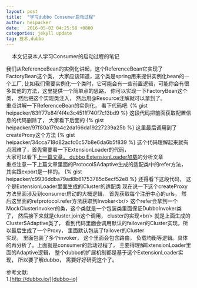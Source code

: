 ```yaml
---
layout: post
title:  "学习dubbo Consumer启动过程"
author: heipacker
date:   2016-05-02 04:25:58 +0800
categories: jekyll update
tag: 技术,dubbo
---
```

&nbsp;&nbsp;&nbsp;&nbsp;本文记录本人学习Consumer的启动过程的笔记


我们从ReferenceBean的实例化讲起，这个ReferenceBean它实现了FactoryBean这个类，
大家应该知道，这个类是spring用来提供实例化bean的一个工厂, 比如我们需要实例化一个类时，它可能会有一些前置逻辑，可能你会有很多其他的方法，这里提供一个简单点的思路， 你可以实现一下FactoryBean这个类， 然后把这个实现类注入， 然后用@Resource注解就可以拿到了。<br/>
重点讲解一下ReferenceBean的实例化， 看下代码吧:
{% gist heipacker/83ff77e84f4f4e3c451ff740f7c13bd9 %}
这段代码把前面获取配置信息的代码删除了， 大家看下后面的
{% gist heipacker/97f80a179a4c2da166da19227239a25b %}
这里最后调用到了createProxy这个方法
{% gist heipacker/34cca718d82acfc0c57b8e6da6b5f839 %}
这个代码理解起来就有点困难了，首先需要看一下ExtensionLoader的代码，<br/> 
大家可以看下[上一篇文章， dubbo ExtensionLoader加载][learn-dubbo-extension]的分析文章<br/>
重点注意一下上篇文章里面的Protocol$Adaptive生成的适配类中的refer方法， 其实跟export是一样的。
{% gist heipacker/c9936ddba79ad8b61753785c6ecf52e8 %}
还得看下这段代码， 这个是ExtensionLoader里面生成的Cluster的适配类
现在说一下这个createProxy方法里面涉及到consumer启动的大概逻辑， 首先获取每个注册中心的urls， 然后这里面的refprotocol.refer方法获取到Invoker<br/>
这个refer会拿到一个MockClusterInvoker的类，这个类就是一个包装类里面保证DubboInvoker类了， 然后接下来就是cluster.join这个调用， cluster的实现<br/>
就是上面生成的Cluster$Adaptive类了， 看到代码里面会调用默认的failover的Cluster实现，所以最后生成了一个Proxy， 里面默认包装了failover的Cluster<br/>
实现， 里面包装了多个invoker， 这个里面会包含路由， 负载均衡等逻辑。具体的再分析了。上面就是consumer的启动过程了， 主要得理解ExtensionLoader里面的Adaptive逻辑， 整个dubbo的扩展机制都是基于这个ExtensionLoader实现， 所以要了解dubbo， 需要好好研究这个了。


参考文献:<br/>
1.[http://dubbo.io/][dubbo-io]

[learn-dubbo-extension]:http://heipacker.github.io/jekyll/update/2016/04/30/learn-dubbo-extensionLoader.html
[dubbo-io]:http://dubbo.io/
